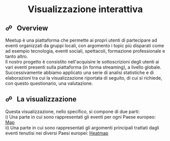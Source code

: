 <h1 align = "center"> Visualizzazione interattiva </h1>

<a name="overview"></a>
## &#9741; &nbsp; Overview
Meetup è una piattaforma che permette ai propri utenti di partecipare ad eventi organizzati da gruppi locali, con argomento i topic più disparati come ad esempio tecnologia, eventi sociali, spettacoli, formazione professionale e tanto altro.<br>
Il nostro progetto è consistito nell'acquisire le sottoscrizioni degli utenti ai vari eventi presenti sulla piattaforma (in forma streaming), a livello globale. Successivamente abbiamo applicato una serie di analisi statistiche e di elaborazioni tra cui la visualizzazione riportata di seguito, di cui si richiede, con questo questionario, una valutazione.<br>

<a name="overview"></a>
## &#9741; &nbsp; La visualizzazione
Questa visualizzazione, nello specifico, si compone di due parti:<br>
i) Una parte in cui sono rappresentati gli eventi per ogni Paese europeo: [Map](https://dbertazioli.github.io/Interact/stylish_map.html) <br>
ii) Una parte in cui sono rappresentati gli argomenti principali trattati dagli eventi tenutisi nei diversi Paesi europei: [Heatmap](https://dbertazioli.github.io/Interact/Interact_heatmap_european_capitals.html)
